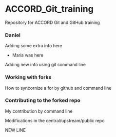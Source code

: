 # ACCORD_Git_training
Repository for ACCORD Git and GitHub training 

### Daniel 
Adding some extra info here
- Maria was here

Adding new info using git command line


### Working with forks

How to syncornize a for by github and command line

### Contributing to the forked repo

My contribution by command line 

Modifications in the central/upstream/public repo 

NEW LINE

